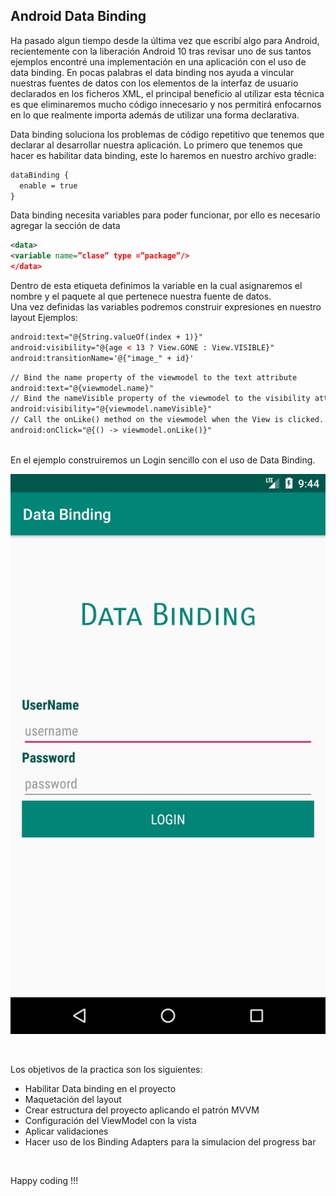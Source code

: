 ## Android Data Binding

Ha pasado algun tiempo desde la última vez que escribí algo para Android, recientemente con la liberación Android 10 tras revisar uno de sus tantos ejemplos encontré una implementación en una aplicación con el uso de data binding.
En pocas palabras el data binding nos ayuda a vincular nuestras fuentes de datos con los elementos de la interfaz de usuario declarados en los ficheros XML, el principal beneficio al utilizar esta técnica es que eliminaremos mucho código innecesario y nos permitirá enfocarnos en lo que realmente importa además de utilizar una forma declarativa.

Data binding soluciona los problemas de código repetitivo que tenemos que declarar al desarrollar nuestra aplicación.
Lo primero que tenemos que hacer es habilitar data binding, este lo haremos en nuestro archivo gradle:

```xml
dataBinding {
  enable = true
}
```


Data binding necesita variables para poder funcionar, por ello es necesario agregar la sección de data

```xml
<data>
<variable name=”clase” type =”package”/>
</data>

```

Dentro de esta etiqueta definimos la variable en la cual asignaremos el nombre y el paquete al que pertenece nuestra fuente de datos.
<br/>
Una vez definidas las variables podremos construir expresiones en nuestro layout
Ejemplos:

```xml
android:text="@{String.valueOf(index + 1)}"
android:visibility="@{age < 13 ? View.GONE : View.VISIBLE}"
android:transitionName='@{"image_" + id}'
```

```xml
// Bind the name property of the viewmodel to the text attribute
android:text="@{viewmodel.name}"
// Bind the nameVisible property of the viewmodel to the visibility attribute
android:visibility="@{viewmodel.nameVisible}"
// Call the onLike() method on the viewmodel when the View is clicked.
android:onClick="@{() -> viewmodel.onLike()}"

```

<br/>
En el ejemplo construiremos un Login sencillo con el uso de Data Binding.
<br/>

![](Login.png)

<br/>

Los objetivos de la practica son los siguientes:

- Habilitar Data binding en el proyecto
- Maquetación del layout
- Crear estructura del proyecto aplicando el patrón MVVM
- Configuración del ViewModel con la vista
- Aplicar validaciones
- Hacer uso de los Binding Adapters para la simulacion del progress bar
<br/>

Happy coding !!!

